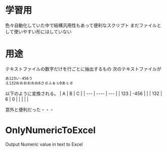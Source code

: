 # 学習用
色々自動化していた中で結構汎用性もあって便利なスクリプト
まだファイルとして使いやすい形にはしていない
# 用途
テキストファイルの数字だけを行ごとに抽出するもの
次のテキストファイルが
```txt 
あ123い-456う
え132おおおおおお6さｄふぁｓ0あｓｄ
```

以下のように変換される。
| A   | B    | C   |
| --- | ---- | --- |
| 123 | -456 |     |
| 132 | 6    | 0   |
|     |      |     |

意外と便利だった・・・
# OnlyNumericToExcel
Output Numeric value in text to Excel
